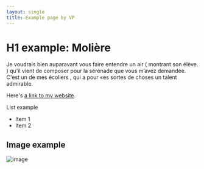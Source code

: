 ```yaml
---
layout: single
title: Example page by VP
---
```


# H1 example: Molière

Je voudrais bien auparavant vous faire entendre un 
air ( montrant son élève. ) qu'il vient de composer pour 
la sérénade que vous m’avez demandée. C'est un de 
mes écoliers , qui a pour «es sortes de choses un talent 
admirable. 

Here's [a link to my website](https://vicenteparrilla.com).

List example
- Item 1
- Item 2

## Image example

![image](https://historicalimprovisation.com/content/home/lerma-126.jpg)
